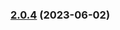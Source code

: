 
### [2.0.4](https://github.com/blimmer/cdk-datadog-integration/compare/v2.0.3...v2.0.4) (2023-06-02)

